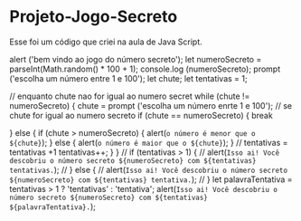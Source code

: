 # Projeto-Jogo-Secreto
Esse foi um código que criei na aula de Java Script.

alert ('bem vindo ao jogo do número secreto');
let numeroSecreto = parseInt(Math.random() * 100 + 1);
console.log (numeroSecreto);
prompt ('escolha um número entre 1 e 100');
let chute;
let tentativas = 1;

// enquanto chute nao for igual ao numero secret
while (chute != numeroSecreto) {
    chute = prompt ('escolha um número enrte 1 e 100');
// se chute for igual ao numero secreto
if (chute == numeroSecreto) {
    break

}
else {
    if (chute > numeroSecreto) {
        alert(`o número é menor que o ${chute}`);
    } else {
        alert(`o número é maior que o ${chute}`);
    }
        // tentativas = tentativas +1
        tentativas++;
    }
}
// if (tentativas > 1) {
//     alert(`Isso ai! Você descobriu o número secreto ${numeroSecreto} com ${tentativas} tentativas.`);
// } else {
//     alert(`Isso ai! Você descobriu o número secreto ${numeroSecreto} com ${tentativas} tentativa.`);
// }
let palavraTentativa = tentativas > 1 ? 'tentativas' : 'tentativa';
alert(`Isso ai! Você descobriu o número secreto ${numeroSecreto} com ${tentativas} ${palavraTentativa}.`);
